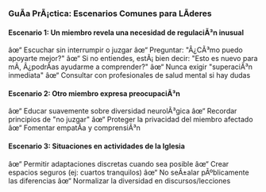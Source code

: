 ﻿### GuÃ­a PrÃ¡ctica: Escenarios Comunes para LÃ­deres

#### Escenario 1: Un miembro revela una necesidad de regulaciÃ³n inusual
âœ“ Escuchar sin interrumpir o juzgar
âœ“ Preguntar: "Â¿CÃ³mo puedo apoyarte mejor?"
âœ“ Si no entiendes, estÃ¡ bien decir: "Esto es nuevo para mÃ­,
  Â¿podrÃ­as ayudarme a comprender?"
âœ“ Nunca exigir "superaciÃ³n inmediata"
âœ“ Consultar con profesionales de salud mental si hay dudas

#### Escenario 2: Otro miembro expresa preocupaciÃ³n
âœ“ Educar suavemente sobre diversidad neurolÃ³gica
âœ“ Recordar principios de "no juzgar"
âœ“ Proteger la privacidad del miembro afectado
âœ“ Fomentar empatÃ­a y comprensiÃ³n

#### Escenario 3: Situaciones en actividades de la Iglesia
âœ“ Permitir adaptaciones discretas cuando sea posible
âœ“ Crear espacios seguros (ej: cuartos tranquilos)
âœ“ No seÃ±alar pÃºblicamente las diferencias
âœ“ Normalizar la diversidad en discursos/lecciones
